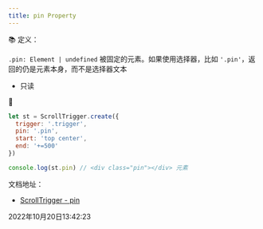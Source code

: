 ```yaml
---
title: pin Property
---
```



📚 定义：

`.pin: Element | undefined` 被固定的元素。如果使用选择器，比如 `'.pin'`，返回的仍是元素本身，而不是选择器文本
- 只读



🌰
```js
let st = ScrollTrigger.create({
  trigger: '.trigger',
  pin: '.pin',
  start: 'top center',
  end: '+=500'
})

console.log(st.pin) // <div class="pin"></div> 元素
```

文档地址：

- [ScrollTrigger - pin](https://greensock.com/docs/v3/Plugins/ScrollTrigger/pin)


2022年10月20日13:42:23
